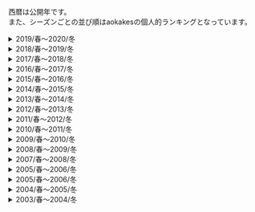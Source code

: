 西暦は公開年です。  
また、シーズンごとの並び順はaokakesの個人的ランキングとなっています。  
  
<details>
<summary>2019/春～2020/冬</summary>
<div>

## 2019/春～2020/冬
### 2020-冬
1. ダーウィンズゲーム
1. 痛いのは嫌なので防御力に極振りしたいと思います。
1. 異種族レビュアーズ
1. とある科学の超電磁砲T
1. 虚構推理
1. 群れなせ！シートン学園
1. ソマリと森の神様
1. プランダラ
1. 魔術士オーフェンはぐれ旅
1. 宝石商リチャード氏の謎鑑定
1. ＜Infinite Dendrogram＞-インフィニット・デンドログラム-
1. ぼくのとなりに暗黒破壊神がいます。

### 2019-秋
1. ソードアート・オンライン アリシゼーション War of Underworld
1. Fate/Grand Order -絶対魔獣戦線バビロニア-
1. 食戟のソーマ 神ノ皿
1. 慎重勇者～この勇者が俺TUEEEくせに慎重すぎる～
1. 超人高校生たちは異世界でも余裕で生き抜くようです
1. アフリカのサラリーマン
1. アズールレーン
1. 放課後さいころ倶楽部
1. 戦×恋（ヴァルラヴ）
1. 俺を好きなのはお前だけかよ

### 2019-夏
1. Dr.STONE
1. ありふれた職業で世界最強
1. 彼方のアストラ
1. ダンベル何キロ持てる？
1. ダンジョンに出会いを求めるのは間違っているだろうかⅡ
1. 女子高生の無駄づかい
1. ソウナンですか？
1. ロード・エルメロイⅡ世の事件簿　-魔眼蒐集列車 Grace note-
1. 魔王様、リトライ！
1. コップクラフト
1. 異世界チート魔術師

### 2019-春
1. ワンパンマン 第二期
1. 世話焼きキツネの仙狐さん
1. この世の果てで恋を唄う少女YU-NO
1. 賢者の孫
</div></details>

<details><summary>2018/春～2019/冬</summary><div>

## 2018/春～2019/冬
### 2019-冬
1. かぐや様は告らせたい～天才たちの恋愛頭脳戦～
1. 五等分の花嫁
1. 同居人はひざ、時々、頭のうえ。
1. グリムノーツ The Animation
1. ブギーポップは笑わない
1. ガーリー・エアフォース
1. 私に天使が舞い降りた!
1. けものフレンズ2

### 2018-秋
1. ソードアート・オンライン アリシゼーション
1. 青春ブタ野郎はバニーガール先輩の夢を見ない
1. 転生したらスライムだった件
1. うちのメイドがウザすぎる！
1. ゾンビランドサガ
1. 寄宿学校のジュリエット
1. 色づく世界の明日から
1. やがて君になる
1. ゴブリンスレイヤー
1. SSSS.GRIDMAN
1. FAIRY TAIL ファイナルシリーズ
1. 俺が好きなのは妹だけど妹じゃない
1. とある魔術の禁書目録Ⅲ

### 2018-夏
1. オーバーロードⅢ
1. 異世界魔王と召喚少女の奴隷魔術
1. はたらく細胞
1. ちおちゃんの通学路
1. 百錬の覇王と聖約の戦乙女
1. 進撃の巨人 Season 3
1. ISLAND
1. ヤマノススメ サードシーズン
1. ゆらぎ荘の幽奈さん

### 2018-春
1. ソードアート・オンライン オルタナティブ ガンゲイル・オンライン
1. ヒナまつり
1. 食戟のソーマ 餐ノ皿「遠月列車篇」
1. STEINS;GATE 0
1. こみっくがーるず
1. ウマ娘 プリティーダービー
</div></details>

<details><summary>2017/春～2018/冬</summary><div>

## 2017/春～2018/冬
### 2018-冬
1. ヴァイオレット・エヴァーガーデン
1. ガウリールドロップアウト
1. 宇宙よりも遠い場所
1. ゆるキャン△
1. りゅうおうのおしごと！
1. オーバーロードⅡ
1. ようこそ実力至上主義の教室へ
1. アホガール
1. 徒然チルドレン
1. ヤマノススメ おもいでプレゼント
1. GRANBLUE FANTASY The Animation
1. citrus
1. ポプテピピック
1. 刀使ノ巫女
1. デスマーチからはじまる異世界狂想曲

### 2017-秋
1. 食戟のソーマ餐ノ皿
1. 魔法使いの嫁
1. 干物妹！うまるちゃんR
1. このはな綺譚
1. 血界戦線 & BEYOND
1. キノの旅 -the Beautiful World- the Animated Series
1. 僕の彼女がマジメ過ぎるしょびっちな件

### 2017-夏
1. 異世界食堂
1. NEW GAME!!
1. はじめてのギャル
1. 賭ケグルイ
1. ゲーマーズ！
1. ナイツ＆マジック
1. Fate／Apocrypha
1. 捏造トラップ-NTR-
1. 異世界はスマートフォンとともに。

### 2017-春
1. ソード・オラトリア
1. ロクでなし魔術講師と禁忌教典
1. クロックワーク・プラネット
1. 月がきれい
1. エロマンガ先生
1. サクラダリセット
1. 終末なにしてますか？ 忙しいですか？ 救ってもらっていいですか？
1. 進撃の巨人 Season2
1. ゼロから始める魔法の書
1. 冴えない彼女の育てかた♭
1. サクラクエスト
</div></details>

<details><summary>2016/春～2017/冬</summary><div>

## 2016/春～2017/冬
### 2017-冬
1. ガヴリールドロップアウト
1. けものフレンズ
1. この素晴らしい世界に祝福を！2期
1. 幼女戦記
1. 小林さんちのメイドラゴン
1. 亜人ちゃんは語りたい
1. Fate／Grand Order ‐First Order‐
1. Rewrite 2nd Season
1. 劇場版トリニティセブン -悠久図書館と錬金術少女-

### 2016-秋
1. おくさまが生徒会長！＋！
1. ガーリッシュ ナンバー

### 2016-夏
1. アクセル・ワールド－インフィニット・バースト－
1. NEW GAME！
1. 食戟のソーマ 弐の皿
1. ReLIFE
1. Fate/kaleid liner プリズマ☆イリヤ ドライ!!
1. orange
1. Rewrite
1. クオリディア・コード
1. 魔装学園H×H
1. この美術部には問題がある！

### 2016-春
1. 学戦都市アスタリスク 2nd SEASON
1. Re：ゼロから始める異世界生活
1. ばくおん！！
1. ハイスクール・フリート (はいふり)
1. くまみこ
1. テラフォーマーズ リベンジ
1. ふらいんぐうぃっち
1. マクロスΔ
1. 甲鉄城のカバネリ
</div></details>

<details><summary>2015/春～2016/冬</summary><div>

## 2015/春～2016/冬
### 2016-冬
1. この素晴らしい世界に祝福を！
1. 蒼の彼方のフォーリズム
1. 僕だけがいない街
1. 灰と幻想のグリムガル

### 2015-秋
1. ワンパンマン
1. 学戦都市アスタリスク
1. ご注文はうさぎですか？？（第2期）
1. 落第騎士の英雄譚

### 2015-夏
1. オーバーロード
1. 監獄学園 - プリズン スクール -
1. 干物妹！うまるちゃん
1. Charlotte
1. Fate/kaleid liner プリズマ☆イリヤ ツヴァイ！
1. のんのんびよりりぴーと
1. がっこうぐらし！
1. 放課後のプレアデス
1. おくさまが生徒会長！

### 2015-春
1. 食戟のソーマ
1. ダンジョンに出会いを求めるのは間違っているだろうか
1. プラスティック・メモリーズ
1. Fate／stay night[Unlimited Blade Works] 2ndシーズン
1. やはり俺の青春ラブコメはまちがっている。続
1. 血界戦線
</div></details>

<details><summary>2014/春～2015/冬</summary><div>

## 2014/春～2015/冬
### 2015-冬
1. 聖剣使いの禁呪詠唱
1. アブソリュート・デュオ
1. 暗殺教室
1. 艦隊これくしょん -艦これ-
1. 冴えない彼女の育てかた
1. 銃皇無尽のファフニール
1. 新妹魔王の契約者
1. 東京喰種√A

### 2014-秋
1. 四月は君の嘘
1. SHIROBAKO
1. 甘城ブリリアントパーク
1. トリニティセブン
1. 異能バトルは日常系のなかで
1. 寄生獣 セイの格率
1. PSYCHO-PASS サイコパス2
1. Fate／stay night [Unlimited Blade Works]

### 2014-夏
1. ソードアートオンラインⅡ
1. ばらかもん
1. PSYCHO-PASS サイコパス
1. 精霊使いの剣舞
1. 東京喰種
1. アカメが斬る！
1. 残響のテロル

### 2014-春
1. 魔法科高校の劣等生
1. ノーゲーム・ノーライフ
1. ご注文はうさぎですか？
1. 極黒のブリュンヒルデ
1. それでも世界は美しい
1. ハイキュー！！
1. 星刻の竜騎士
1. 僕らはみんな河合荘
1. 悪魔のリドル
1. ブラック・ブレット
1. 龍ヶ嬢七々々の埋蔵金
1. メカクシティアクターズ
</div></details>

<details><summary>2013/春～2014/冬</summary><div>

## 2013/春～2014/冬
### 2014-冬
1. 咲-Saki- 全国編
1. 生徒会役員共＊
1. ソードアート・オンライン Extra Edition
1. 未確認で進行形
1. ニセコイ
1. 魔法戦争
1. 桜Trick
1. ディーふらぐ！

### 2013-秋
1. ストライク・ザ・ブラッド
1. ゴールデンタイム
1. ログ・ホライズン
1. のんのんびより
1. 蒼き鋼のアルペジオ -アルス・ノヴァ-
1. アウトブレイク・カンパニー
1. 俺の脳内選択肢が、学園ラブコメを全力で邪魔している
1. 凪のあすから
1. マギ The Kingdom of magic (2期)
1. 機巧少女は傷つかない
1. 東京レイヴンズ
1. 弱虫ペダル

### 2013-夏
1. Fate/kaleid liner プリズマ☆イリヤ
1. 超次元ゲイム ネプテューヌ

### 2013-春
1. 進撃の巨人
1. とある科学の超電磁砲S
1. ハヤテのごとく！ Cuties
1. やはり俺の青春ラブコメはまちがっている。
</div></details>

<details><summary>2012/春～2013/冬</summary><div>

## 2012/春～2013/冬
### 2013-冬
1. まおゆう魔王勇者
1. 問題児たちが異世界から来るそうですよ？
1. ラブライブ！school idol project
1. 琴浦さん
1. 閃乱カグラ

### 2012-秋
1. さくら荘のペットな彼女
1. ガールズ&パンツァー
1. イクシオン サーガ DT
1. マギ
1. PSYCHO-PASS サイコパス
1. ハヤテのごとく！ CAN'T TAKE MY EYES OFF YOU
1. 中二病でも恋がしたい！

### 2012-夏
1. ソードアート・オンライン
1. じょしらく
1. 人類は衰退しました
1. ゆるゆり♪♪
1. だから僕は、Hができない。

### 2012-春
1. 咲-Saki- 阿知賀編 episode of side-A
1. 這いよれ！ニャル子さん
1. アクセルワールド
1. Fate／Zero
</div></details>

<details><summary>2011/春～2012/冬</summary><div>

## 2011/春～2012/冬
### 2012-冬
1. あの夏で待ってる
1. 男子高校生の日常
1. キルミーベイベー
1. 偽物語

### 2011-秋
1. ギルティクラウン
1. Fate／Zero
1. ベン・トー
1. 僕は友達が少ない

### 2011-夏
1. まよチキ！
1. ゆるゆり
1. バカとテストと召喚獣にっ！

### 2011-春
1. STEINS；GATE
1. 花咲くいろは
1. 日常
1. 青の祓魔師
1. あの日見た花の名前を僕達はまだ知らない。
</div></details>

<details><summary>2010/春～2011/冬</summary><div>

## 2010/春～2011/冬
### 2011-冬
1. 魔法少女まどか☆マギカ

### 2010-秋
1. 俺の妹がこんなに可愛いわけがない
1. テガミバチREVERSE
1. とある魔術の禁書目録[インデックス] Ⅱ 第2期

### 2010-夏
1. 生徒会役員共
1. ストライクウィッチーズ2

### 2010-春
1. Angel Beats！
1. けいおん！！ 2期
</div></details>

<details><summary>2009/春～2010/冬</summary><div>

## 2009/春～2010/冬
### 2010-冬
1. バカとテストと召喚獣

### 2009-秋
1. テガミバチ
1. とある科学の超電磁砲

### 2009-夏
1. 化物語
1. 東京マグニチュード8.0

### 2009-春
1. 咲-Saki-
1. けいおん！
1. 東のエデン
1. 涼宮ハルヒの憂鬱 第2期
1. ハヤテのごとく！！ 第2期
1. アラド戦記 スラップアップパーティー
</div></details>

<details><summary>2008/春～2009/冬</summary><div>

## 2008/春～2009/冬
### 2009-冬
1. 獣の奏者エリン
1. みなみけ おかえり

### 2008-秋
1. CLANNAD AFTER STORY-クラナド アフターストーリー
1. 喰霊-零-
1. とある魔術の禁書目録

### 2008-夏
1. ストライクウィッチーズ

### 2008-春
1. コードギアス 反逆のルルーシュ R2
1. マクロスＦ
1. 図書館戦争
</div></details>

<details><summary>2007/春～2008/冬</summary><div>

## 2007/春～2008/冬
### 2008-冬
1. みなみけ おかわり

### 2007-秋
1. CLANNAD
1. みなみけ

### 2007-夏
1. ひぐらしのなく頃に解

### 2007-春
1. ハヤテのごとく！
</div></details>

<details><summary>2005/春～2006/冬</summary><div>

## 2005/春～2006/冬
### 2006-秋
1. コードギアス 反逆のルルーシュ
1. 家庭教師ヒットマンREBORN！
1. 結界師

### 2006-春
1. 涼宮ハルヒの憂鬱
1. ひぐらしのなく頃に
</div></details>

<details><summary>2005/春～2006/冬</summary><div>

## 2005/春～2006/冬
### 2006-冬
1. Fate／stay night
</div></details>

<details><summary>2004/春～2005/冬</summary><div>

## 2004/春～2005/冬
### 2004-秋
1. ジパング
</div></details>

<details><summary>2003/春～2004/冬</summary><div>

## 2003/春～2004/冬
### 2003-夏
1. キノの旅
</div></details>
